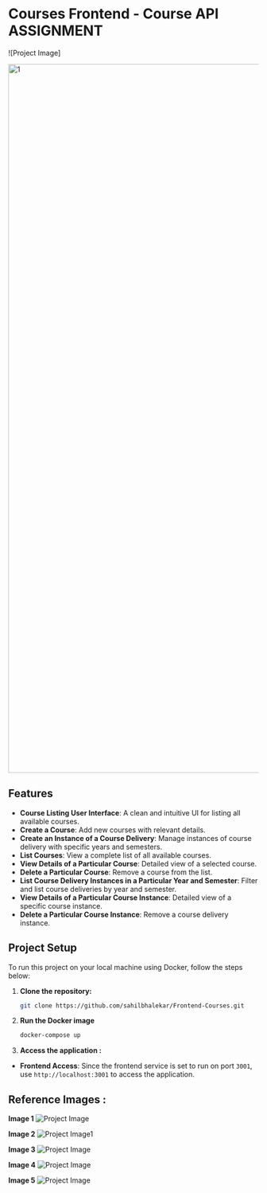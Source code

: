 
# Courses Frontend - Course API ASSIGNMENT

![Project Image] 

<img width="1424" alt="1" src="https://github.com/user-attachments/assets/6de2c660-1190-4726-9304-7eb967b89e7c">


## Features

- **Course Listing User Interface**: A clean and intuitive UI for listing all available courses.
- **Create a Course**: Add new courses with relevant details.
- **Create an Instance of a Course Delivery**: Manage instances of course delivery with specific years and semesters.
- **List Courses**: View a complete list of all available courses.
- **View Details of a Particular Course**: Detailed view of a selected course.
- **Delete a Particular Course**: Remove a course from the list.
- **List Course Delivery Instances in a Particular Year and Semester**: Filter and list course deliveries by year and semester.
- **View Details of a Particular Course Instance**: Detailed view of a specific course instance.
- **Delete a Particular Course Instance**: Remove a course delivery instance.

## Project Setup

To run this project on your local machine using Docker, follow the steps below:

1. **Clone the repository:**

   ```bash
   git clone https://github.com/sahilbhalekar/Frontend-Courses.git

2. **Run the Docker image**

   ```bash
   docker-compose up

3. **Access the application :**
  - **Frontend Access**: Since the frontend service is set to run on port `3001`, use `http://localhost:3001` to access the              application.
   
##  Reference Images :
**Image 1**
![Project Image](https://drive.google.com/file/d/1Re4L5PSrZ9I4Xgbkv9Ezz4LB1EX8cJQQ/view?usp=sharing)

**Image 2**
![Project Image1](https://drive.google.com/file/d/1dD5aTX3XDXiwQwNCq9Y952fB6emtb2Pf/view?usp=sharing)

**Image 3**
![Project Image](https://drive.google.com/file/d/1OuuNidJamvStZVHQJJ7faPycEHWUPdz7/view?usp=sharing)

**Image 4**
![Project Image](https://drive.google.com/file/d/1_QJ2hDqEIZ0UH6xV85xQU6II5qgEvMKC/view?usp=sharing)

**Image 5**
![Project Image](https://drive.google.com/file/d/1wDPUe1YFfwNDKmIwS4wZjRDeon4IpWXG/view?usp=sharing)



      
   

